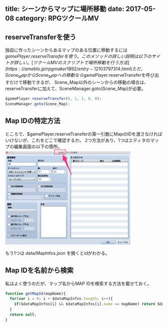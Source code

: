 title: シーンからマップに場所移動
date: 2017-05-08
category: RPGツクールMV
---

## reserveTransferを使う

独自に作ったシーンからあるマップのある位置に移動するには$gamePlayer.reserveTransferを使う。
このメソッドの詳しい説明は以下のサイトが詳しい。
[ツクールMVのスクリプトで場所移動を行う方法](https://ameblo.jp/rpgmaker1892/entry-12103797314.html)
ただ、Scene_MapからScene_Mapへの移動なら$gamePlayer.reserveTransferを呼び出すだけで移動できるが、
Scene_Map以外のシーンからの移動の場合は、reserveTransferに加えて、SceneManager.goto(Scene_Map)が必要。

```javascript
$gamePlayer.reserveTransfer(6, 1, 1, 8, 0);
SceneManager.goto(Scene_Map);
```

## Map IDの特定方法

ところで、$gamePlayer.reserveTransferの第一引数にMapのIDを渡さなければいけないが、これをどこで確認するか。
2つ方法があり、1つはエディタのマップの編集画面の以下の箇所。
<img src="/img/2017-05-08-reservetransfer/mapid.png"  width="400">

もう1つは data/MapInfos.json を開くとidがわかる。

## Map IDを名前から検索

私はよく使うのだが、マップ名からMAP IDを検索する方法を載せておく。

```javascript
function getMapId(mapName){
  for(var i = 0; i < $dataMapInfos.length; i++){
    if($dataMapInfos[i] && $dataMapInfos[i].name == mapName) return $dataMapInfos[i].id;
  }
  return null;
}
```